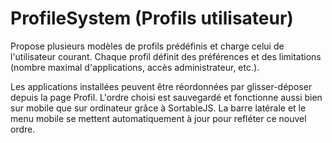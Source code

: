 # ProfileSystem (Profils utilisateur)

Propose plusieurs modèles de profils prédéfinis et charge celui de l'utilisateur
courant. Chaque profil définit des préférences et des limitations (nombre
maximal d'applications, accès administrateur, etc.).

Les applications installées peuvent être réordonnées par glisser-déposer depuis
la page Profil. L'ordre choisi est sauvegardé et fonctionne aussi bien sur
mobile que sur ordinateur grâce à SortableJS. La barre latérale et le menu
mobile se mettent automatiquement à jour pour refléter ce nouvel ordre.
